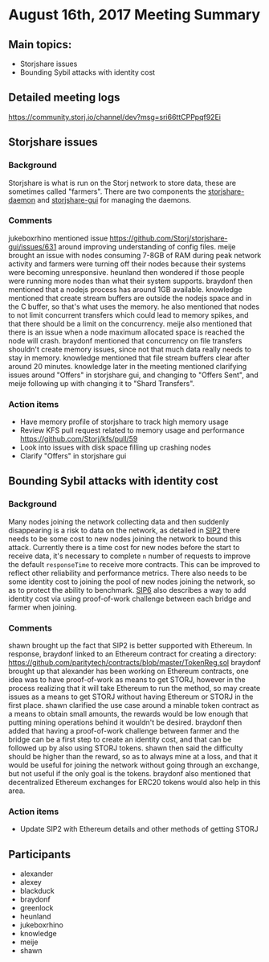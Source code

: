 # August 16th, 2017 Meeting Summary

## Main topics:

- Storjshare issues
- Bounding Sybil attacks with identity cost

## Detailed meeting logs

https://community.storj.io/channel/dev?msg=sri66ttCPPpqf92Ei

## Storjshare issues

### Background

Storjshare is what is run on the Storj network to store data, these are sometimes called "farmers". There are two components the [storjshare-daemon](https://github.com/storj/storjshare-daemon) and [storjshare-gui](https://github.com/storj/storjshare-gui) for managing the daemons.

### Comments

jukeboxrhino mentioned issue https://github.com/Storj/storjshare-gui/issues/631 around improving understanding of config files. meije brought an issue with nodes consuming 7-8GB of RAM during peak network activity and farmers were turning off their nodes because their systems were becoming unresponsive. heunland then wondered if those people were running more nodes than what their system supports. braydonf then mentioned that a nodejs process has around 1GB available. knowledge mentioned that create stream buffers are outside the nodejs space and in the C buffer, so that's what uses the memory. he also mentioned that nodes to not limit concurrent transfers which could lead to memory spikes, and that there should be a limit on the concurrency. meije also mentioned that there is an issue when a node maximum allocated space is reached the node will crash. braydonf mentioned that concurrency on file transfers shouldn't create memory issues, since not that much data really needs to stay in memory. knowledge mentioned that file stream buffers clear after around 20 minutes. knowledge later in the meeting mentioned clarifying issues around "Offers" in storjshare gui, and changing to "Offers Sent", and meije following up with changing it to "Shard Transfers".

### Action items

- Have memory profile of storjshare to track high memory usage
- Review KFS pull request related to memory usage and performance https://github.com/Storj/kfs/pull/59
- Look into issues with disk space filling up crashing nodes
- Clarify "Offers" in storjshare gui

## Bounding Sybil attacks with identity cost

### Background

Many nodes joining the network collecting data and then suddenly disappearing is a risk to data on the network, as detailed in [SIP2](https://github.com/Storj/sips/blob/master/sip-0002.md) there needs to be some cost to new nodes joining the network to bound this attack. Currently there is a time cost for new nodes before the start to receive data, it's necessary to complete `n` number of requests to improve the default `responseTime` to receive more contracts. This can be improved to reflect other reliability and performance metrics. There also needs to be some identity cost to joining the pool of new nodes joining the network, so as to protect the ability to benchmark. [SIP6](https://github.com/Storj/sips/blob/master/sip-0006.md) also describes a way to add identity cost via using proof-of-work challenge between each bridge and farmer when joining.

### Comments

shawn brought up the fact that SIP2 is better supported with Ethereum. In response, braydonf linked to an Ethereum contract for creating a directory: https://github.com/paritytech/contracts/blob/master/TokenReg.sol braydonf brought up that alexander has been working on Ethereum contracts, one idea was to have proof-of-work as means to get STORJ, however in the process realizing that it will take Ethereum to run the method, so may create issues as a means to get STORJ without having Ethereum or STORJ in the first place. shawn clarified the use case around a minable token contract as a means to obtain small amounts, the rewards would be low enough that putting mining operations behind it wouldn't be desired. braydonf then added that having a proof-of-work challenge between farmer and the bridge can be a first step to create an identity cost, and that can be followed up by also using STORJ tokens. shawn then said the difficulty should be higher than the reward, so as to always mine at a loss, and that it would be useful for joining the network without going through an exchange, but not useful if the only goal is the tokens. braydonf also mentioned that decentralized Ethereum exchanges for ERC20 tokens would also help in this area.

### Action items

- Update SIP2 with Ethereum details and other methods of getting STORJ

## Participants

- alexander
- alexey
- blackduck
- braydonf
- greenlock
- heunland
- jukeboxrhino
- knowledge
- meije
- shawn
